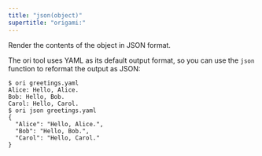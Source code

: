 ```yaml
---
title: "json(object)"
supertitle: "origami:"
---
```


Render the contents of the object in JSON format.

The ori tool uses YAML as its default output format, so you can use the `json` function to reformat the output as JSON:

```console assert: true, path: files
$ ori greetings.yaml
Alice: Hello, Alice.
Bob: Hello, Bob.
Carol: Hello, Carol.
$ ori json greetings.yaml
{
  "Alice": "Hello, Alice.",
  "Bob": "Hello, Bob.",
  "Carol": "Hello, Carol."
}
```
